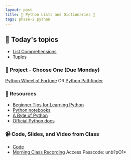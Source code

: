 ```yaml
---
layout: post
title: 🐍 Python Lists and Dictionaries 🐍
tags: phase-2 python
---
```


## 📅 Today's topics

- [List Comprehensions](https://towardsdatascience.com/list-comprehensions-in-python-28d54c9286ca)
- [Tuples](https://realpython.com/python-lists-tuples/)  

### 🎯  Project - Choose One (Due Monday)

[Python Wheel of Fortune](https://classroom.github.com/a/19oK1ics)
OR
[Python Pathfinder](https://classroom.github.com/a/3vKHtzxw)

### 🔖 Resources

* [Beginner Tips for Learning Python](https://realpython.com/python-beginner-tips/)
* [Python notebooks](https://github.com/momentum-team-6/examples/tree/main/python/intro-notebooks)
* [A Byte of Python](https://python.swaroopch.com/)
* [Official Python docs](https://docs.python.org/3/)

### 📹 Code, Slides, and Video from Class

* [Code](https://github.com/momentum-team-7/examples/tree/main/py-dice-game)
* [Morning Class Recording](https://us02web.zoom.us/rec/share/iB1feaxriqhDDmHt81r2CuA2StSZiDd6Esi9_Yo2Ku1mBYv63LFNKOPkbAdyZYOk.XwGjg0WO0XGihwRr)
Access Passcode: unb?pO1*

